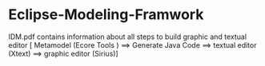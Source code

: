 # Eclipse-Modeling-Framwork

IDM.pdf contains information about all steps to build graphic and textual editor
[ Metamodel (Ecore Tools ) ==> Generate Java Code ==> textual editor (Xtext) ==> graphic editor (Sirius)]
